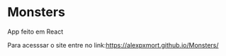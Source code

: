 # Monsters
App feito em React

Para acesssar o site entre no link:https://alexpxmort.github.io/Monsters/

